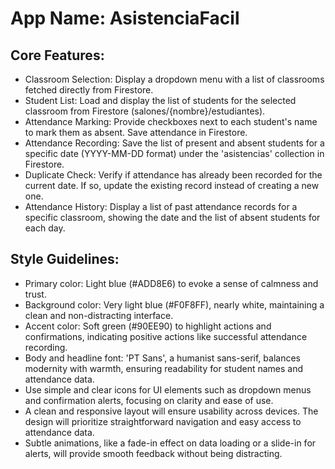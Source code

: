 # **App Name**: AsistenciaFacil

## Core Features:

- Classroom Selection: Display a dropdown menu with a list of classrooms fetched directly from Firestore.
- Student List: Load and display the list of students for the selected classroom from Firestore (salones/{nombre}/estudiantes).
- Attendance Marking: Provide checkboxes next to each student's name to mark them as absent. Save attendance in Firestore.
- Attendance Recording: Save the list of present and absent students for a specific date (YYYY-MM-DD format) under the 'asistencias' collection in Firestore.
- Duplicate Check: Verify if attendance has already been recorded for the current date. If so, update the existing record instead of creating a new one.
- Attendance History: Display a list of past attendance records for a specific classroom, showing the date and the list of absent students for each day.

## Style Guidelines:

- Primary color: Light blue (#ADD8E6) to evoke a sense of calmness and trust.
- Background color: Very light blue (#F0F8FF), nearly white, maintaining a clean and non-distracting interface.
- Accent color: Soft green (#90EE90) to highlight actions and confirmations, indicating positive actions like successful attendance recording.
- Body and headline font: 'PT Sans', a humanist sans-serif, balances modernity with warmth, ensuring readability for student names and attendance data.
- Use simple and clear icons for UI elements such as dropdown menus and confirmation alerts, focusing on clarity and ease of use.
- A clean and responsive layout will ensure usability across devices. The design will prioritize straightforward navigation and easy access to attendance data.
- Subtle animations, like a fade-in effect on data loading or a slide-in for alerts, will provide smooth feedback without being distracting.